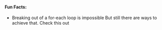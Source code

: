 #### Fun Facts:

- Breaking out of a for-each loop is impossible
But still there are ways to achieve that. Check this out